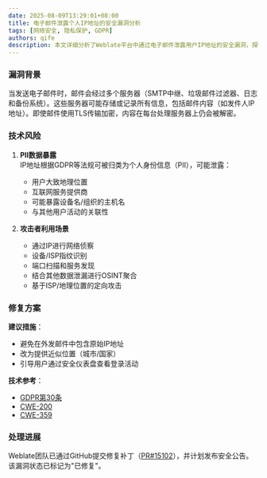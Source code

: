 ```yaml
---
date: 2025-08-09T13:29:01+08:00
title: 电子邮件泄露个人IP地址的安全漏洞分析
tags: [网络安全, 隐私保护, GDPR]
authors: qife
description: 本文详细分析了Weblate平台中通过电子邮件泄露用户IP地址的安全漏洞，探讨了其潜在风险、技术原理及修复方案，涉及TLS加密局限性、PII数据保护和零信任安全模型等技术要点。
---
```


### 漏洞背景
当发送电子邮件时，邮件会经过多个服务器（SMTP中继、垃圾邮件过滤器、日志和备份系统）。这些服务器可能存储或记录所有信息，包括邮件内容（如发件人IP地址）。即使邮件使用TLS传输加密，内容在每台处理服务器上仍会被解密。

### 技术风险
1. **PII数据暴露**  
   IP地址根据GDPR等法规可被归类为个人身份信息（PII），可能泄露：
   - 用户大致地理位置
   - 互联网服务提供商
   - 可能暴露设备名/组织的主机名
   - 与其他用户活动的关联性

2. **攻击者利用场景**  
   - 通过IP进行网络侦察
   - 设备/ISP指纹识别
   - 端口扫描和服务发现
   - 结合其他数据泄漏进行OSINT聚合
   - 基于ISP/地理位置的定向攻击

### 修复方案
**建议措施**：
- 避免在外发邮件中包含原始IP地址
- 改为提供近似位置（城市/国家）
- 引导用户通过安全仪表盘查看登录活动

**技术参考**：
- [GDPR第30条](https://gdpr-info.eu/recitals/no-30/)
- [CWE-200](https://cwe.mitre.org/data/definitions/200.html)
- [CWE-359](https://cwe.mitre.org/data/definitions/359.html)

### 处理进展
Weblate团队已通过GitHub提交修复补丁（[PR#15102](https://github.com/WeblateOrg/weblate/pull/15102)），并计划发布安全公告。该漏洞状态已标记为"已修复"。

